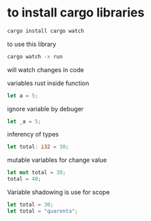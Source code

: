 # to install cargo libraries

```sh
cargo install cargo watch
```

to use this library

```sh
cargo watch -x run
```

will watch changes in code



variables rust inside function 

```rs
let a = 5;
```

ignore variable by debuger

```rs
let _a = 5;
```

inferency of types

```rs
let total: i32 = 30;
```

mutable variables for change value

```rs
let mut total = 30;
total = 40;
```
Variable shadowing is use for scope 

```rs
let total = 30;
let total = "quarenta";
```